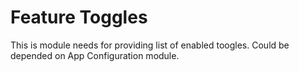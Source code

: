 # Feature Toggles

This is module needs for providing list of enabled toogles. Could be depended on App Configuration module. 